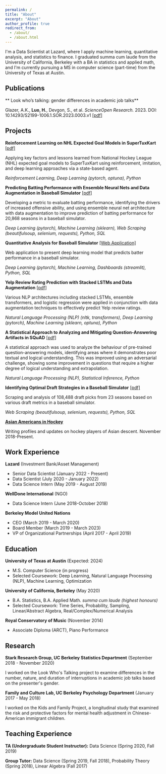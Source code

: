```yaml
---
permalink: /
title: "About"
excerpt: "About"
author_profile: true
redirect_from: 
  - /about/
  - /about.html
---
```


I'm a Data Scientist at Lazard, where I apply machine learning, quantitative analysis, and statistics to finance. I graduated summa cum laude from the University of California, Berkeley with a BA in statistics and applied math, and I'm currently pursuing a MS in computer science (part-time) from the University of Texas at Austin.

## Publications

** Look who’s talking: gender differences in academic job talks**

Glazer, A.K., **Luo, H.**, Devgon, S., et al. *ScienceOpen Research.* 2023. DOI: 10.14293/S2199-1006.1.SOR.2023.0003.v1 [[pdf]](https://www.scienceopen.com/hosted-document?doi=10.14293/S2199-1006.1.SOR.2023.0003.v1)

## Projects

**Reinforcement Learning on NHL Expected Goal Models in SuperTuxKart** [[pdf]](../assets/files/supertuxkart_deep_learning.pdf)

Applying key factors and lessons learned from National Hockey League (NHL) expected goal models to SuperTuxKart using reinforcement, imitation, and deep learning approaches via a state-based agent. 

*Reinforcement Learning, Deep Learning (pytorch, optuna), Python*

**Predicting Batting Performance with Ensemble Neural Nets and Data Augmentation in Baseball Simulator** [[pdf]](../assets/files/Brokenbat_Player_Modelling.pdf)

Developing a metric to evaluate batting performance, identifying the drivers of increased offensive ability, and using ensemble neural net architecture with data augmentation to improve prediction of batting performance for 20,868 seasons in a baseball simulator.

*Deep Learning (pytorch), Machine Learning (sklearn), Web Scraping (beautifulsoup, selenium, requests), Python, SQL*

**Quantitative Analysis for Baseball Simulator** [[Web Application]](https://share.streamlit.io/hluo27/broken_bat_app/main)

Web application to present deep learning model that predicts batter performance in a baseball simulator.

*Deep Learning (pytorch), Machine Learning, Dashboards (streamlit), Python, SQL*

**Yelp Review Rating Prediction with Stacked LSTMs and Data Augmentation** [[pdf]](../assets/files/yelp.pdf)

Various NLP architectures including stacked LSTMs, ensemble transformers, and logistic regression were applied in conjunction with data augmentation techniques to effectively predict Yelp review ratings.

*Natural Language Processing (NLP) (nltk, transformers), Deep Learning (pytorch), Machine Learning (sklearn, optuna), Python*

**A Statistical Approach to Analyzing and Mitigating Question-Answering Artifacts in SQuAD** [[pdf]](../assets/files/qa_artifacts_nlp.pdf)

A statistical approach was used to analyze the behaviour of pre-trained question-answering models, identifying areas where it demonstrates poor textual and logical understanding. This was improved using an adversarial challenge, showing some improvement in questions that require a higher degree of logical understanding and extrapolation.

*Natural Language Processing (NLP), Statistical Inference, Python*

**Identifying Optimal Draft Strategies in a Baseball Simulator** [[pdf]](../assets/files/BrokenBat_Draft_Report.pdf)

Scraping and analysis of 108,488 draft picks from 23 seasons based on various draft metrics in a baseball simulator.

*Web Scraping (beautifulsoup, selenium, requests), Python, SQL*

**[Asian Americans in Hockey](https://asianamericansinhockey.com/)**

Writing profiles and updates on hockey players of Asian descent. November 2018-Present.

## Work Experience

**Lazard** (Investment Bank/Asset Management)

  - Senior Data Scientist (January 2022 - Present)
  - Data Scientist (July 2020 - January 2022)
  - Data Science Intern (May 2019 - August 2019)

**WellDone International** (NGO)

  - Data Science Intern (June 2018-October 2018)

**Berkeley Model United Nations**

  - CEO (March 2019 - March 2020)
  - Board Member (March 2019 - March 2023)
  - VP of Organizational Partnerships (April 2017 - April 2019)
  
## Education

**University of Texas at Austin** (Expected: 2024)

- M.S. Computer Science (in progress)
- Selected Coursework: Deep Learning, Natural Language Processing (NLP), Machine Learning, Optimization

**University of California, Berkeley** (May 2020)

- B.A. Statistics, B.A. Applied Math. *summa cum laude (highest honours)*
- Selected Coursework: Time Series, Probability, Sampling, Linear/Abstract Algebra, Real/Complex/Numerical Analysis

**Royal Conservatory of Music** (November 2014)

- Associate Diploma (ARCT), Piano Performance

## Research

**Stark Research Group, UC Berkeley Statistics Department** (September 2018 - November 2020)

I worked on the Look Who's Talking project to examine differences in the number, nature, and duration of interruptions in academic job talks based on the presenter's gender.

**Family and Culture Lab, UC Berkeley Psychology Department** (January 2017 - May 2018)

I worked on the Kids and Family Project, a longitudinal study that examined the risk and protective factors for mental health adjustment in Chinese-American immigrant children.

## Teaching Experience

**TA (Undergraduate Student Instructor):** Data Science (Spring 2020, Fall 2019)

**Group Tutor:** Data Science (Spring 2019, Fall 2018), Probability Theory (Spring 2018), Linear Algebra (Fall 2017)
